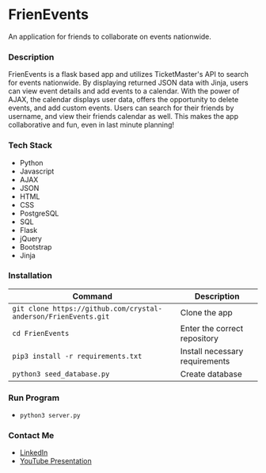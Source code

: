 # FrienEvents #

An application for friends to collaborate on events nationwide.

### Description ###

FrienEvents is a flask based app and utilizes TicketMaster's API to search for events nationwide. By displaying returned JSON data with Jinja, users can view event details and add events to a calendar. With the power of AJAX, the calendar displays user data, offers the opportunity to delete events, and add custom events. Users can search for their friends by username, and view their friends calendar as well. This makes the app collaborative and fun, even in last minute planning!

### Tech Stack ###

- Python
- Javascript 
- AJAX
- JSON 
- HTML
- CSS
- PostgreSQL
- SQL
- Flask
- jQuery
- Bootstrap
- Jinja

### Installation ###

| Command | Description |
| --- | --- |
| `git clone https://github.com/crystal-anderson/FrienEvents.git` | Clone the app |
| `cd FrienEvents` | Enter the correct repository |
| `pip3 install -r requirements.txt` | Install necessary requirements |
| `python3 seed_database.py` | Create database |

### Run Program ###

 - `python3 server.py`

### Contact Me ###

- [LinkedIn](https://www.linkedin.com/in/crystal-ann/)
- [YouTube Presentation](https://youtu.be/1B9kSk5bVUA)
